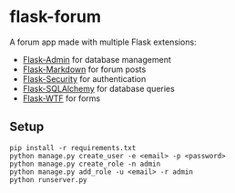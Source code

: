 # flask-forum

A forum app made with multiple Flask extensions:

- [Flask-Admin](http://flask-admin.readthedocs.org/en/latest/) for database management
- [Flask-Markdown](http://pythonhosted.org/Flask-Markdown/) for forum posts
- [Flask-Security](http://pythonhosted.org/Flask-Security/) for authentication
- [Flask-SQLAlchemy](http://pythonhosted.org/Flask-SQLAlchemy/) for database queries
- [Flask-WTF](http://pythonhosted.org/Flask-WTF/) for forms

## Setup

```
pip install -r requirements.txt
python manage.py create_user -e <email> -p <password>
python manage.py create_role -n admin
python manage.py add_role -u <email> -r admin
python runserver.py
```
